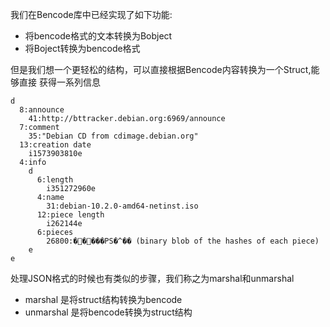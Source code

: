 我们在Bencode库中已经实现了如下功能:
+ 将bencode格式的文本转换为Bobject
+ 将Boject转换为bencode格式

但是我们想一个更轻松的结构，可以直接根据Bencode内容转换为一个Struct,能够直接
获得一系列信息

```
d
  8:announce
    41:http://bttracker.debian.org:6969/announce
  7:comment
    35:"Debian CD from cdimage.debian.org"
  13:creation date
    i1573903810e
  4:info
    d
      6:length
        i351272960e
      4:name
        31:debian-10.2.0-amd64-netinst.iso
      12:piece length
        i262144e
      6:pieces
        26800:�����PS�^�� (binary blob of the hashes of each piece)
    e
e
```

处理JSON格式的时候也有类似的步骤，我们称之为marshal和unmarshal
+ marshal 是将struct结构转换为bencode
+ unmarshal 是将bencode转换为struct结构